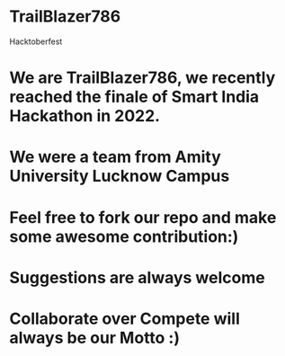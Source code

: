 # TrailBlazer786
 Hacktoberfest
# We are TrailBlazer786, we recently reached the finale of Smart India Hackathon in 2022.
# We were a team from Amity University Lucknow Campus
# Feel free to fork our repo and make some awesome contribution:)
# Suggestions are always welcome
# Collaborate over Compete will always be our Motto :)
